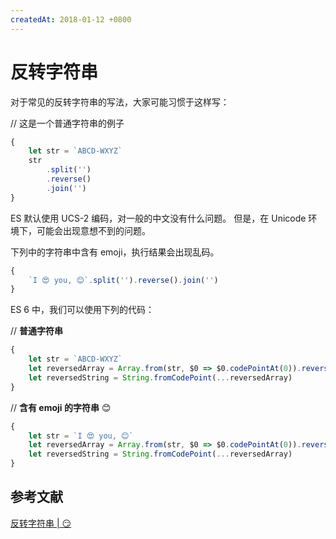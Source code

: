 ```yaml
---
createdAt: 2018-01-12 +0800
---
```


# 反转字符串

对于常见的反转字符串的写法，大家可能习惯于这样写：

// 这是一个普通字符串的例子
```js
{
    let str = `ABCD-WXYZ`
    str
        .split('')
        .reverse()
        .join('')
}
```

ES 默认使用 UCS\-2 编码，对一般的中文没有什么问题。
但是，在 Unicode 环境下，可能会出现意想不到的问题。

下列中的字符串中含有 emoji，执行结果会出现乱码。

```js
{
    `I 😍 you, 😊`.split('').reverse().join('')
}
```

ES 6 中，我们可以使用下列的代码：

// **普通字符串**
```js
{
    let str = `ABCD-WXYZ`
    let reversedArray = Array.from(str, $0 => $0.codePointAt(0)).reverse()
    let reversedString = String.fromCodePoint(...reversedArray)
}
```

// **含有 emoji 的字符串** 😊
```js
{
    let str = `I 😍 you, 😊`
    let reversedArray = Array.from(str, $0 => $0.codePointAt(0)).reverse()
    let reversedString = String.fromCodePoint(...reversedArray)
}
```

## 参考文献

[反转字符串 | 😏](https://thoamsy.github.io/blogs/%E5%8F%8D%E8%BD%AC%E5%AD%97%E7%AC%A6%E4%B8%B2/)
